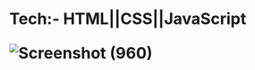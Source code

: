 <h1>Tech:- HTML||CSS||JavaScript
  
![Screenshot (960)](https://user-images.githubusercontent.com/103721591/205365123-3662adfb-93fb-4e6a-ad92-d6cf917f46ce.png)

